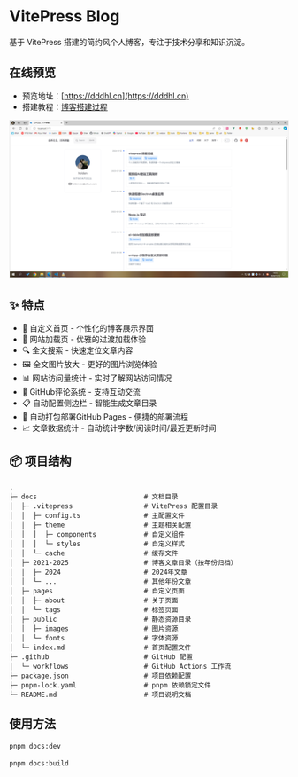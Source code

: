 # VitePress Blog

基于 VitePress 搭建的简约风个人博客，专注于技术分享和知识沉淀。

## 在线预览

- 预览地址：[https://dddhl.cn](https://dddhl.cn)
- 搭建教程：[博客搭建过程](https://dddhl.cn/2024/blog-change.html)

<img src="./docs/public/index.png" style="border:1px solid #efefef" />

## ✨ 特点

- 📝 自定义首页 - 个性化的博客展示界面
- 🚀 网站加载页 - 优雅的过渡加载体验
- 🔍 全文搜索 - 快速定位文章内容
- 🖼️ 全文图片放大 - 更好的图片浏览体验
- 📊 网站访问量统计 - 实时了解网站访问情况
- 💬 GitHub评论系统 - 支持互动交流
- 📋 自动配置侧边栏 - 智能生成文章目录
- 🔄 自动打包部署GitHub Pages - 便捷的部署流程
- 📈 文章数据统计 - 自动统计字数/阅读时间/最近更新时间

## 📦 项目结构

```tree
.
├─ docs                           # 文档目录
│  ├─ .vitepress                  # VitePress 配置目录
│  │  ├─ config.ts                # 主配置文件
│  │  ├─ theme                    # 主题相关配置
│  │  │  ├─ components            # 自定义组件
│  │  │  └─ styles                # 自定义样式
│  │  └─ cache                    # 缓存文件
│  ├─ 2021-2025                   # 博客文章目录（按年份归档）
│  │  ├─ 2024                     # 2024年文章
│  │  └─ ...                      # 其他年份文章
│  ├─ pages                       # 自定义页面
│  │  ├─ about                    # 关于页面
│  │  └─ tags                     # 标签页面
│  ├─ public                      # 静态资源目录
│  │  ├─ images                   # 图片资源
│  │  └─ fonts                    # 字体资源
│  └─ index.md                    # 首页配置文件
├─ .github                        # GitHub 配置
│  └─ workflows                   # GitHub Actions 工作流
├─ package.json                   # 项目依赖配置
├─ pnpm-lock.yaml                 # pnpm 依赖锁定文件
└─ README.md                      # 项目说明文档
```

## 使用方法

```bash
pnpm docs:dev
```

```bash
pnpm docs:build
```
